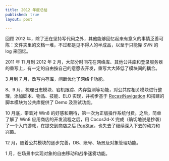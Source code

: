```yaml
---
title: 2012 年度总结
published: true
layout: post

---
```


回顾 2012 年，除了还在坚持写代码之外，其他能够回忆起来有意义的事情乏善可陈：文件夹里的文档一堆，不过都是见不得人的半成品，以至于只能靠 SVN 的 log 来回忆。

2011 年 11 月到 2012 年 2 月，大部分时间花在网络库、其他公共库和登录服务器的重写上，有一定的自由按自己的意愿去开发，重写大大降低了模块间的耦合。

3 月到 7 月，改写内存库，间断优化了网络卡功能。

8、9 月，梳理日志模块、宕机跟踪、内存监测等功能，对公共库相关模块进行整理，添加脚本、物品、技能、ELO 实现，并初步基于 [RecastNavigation](http://code.google.com/p/recastnavigation/) 和搭建的脚本模块为公共库提供了 Demo 及测试功能。

10 月底，带着对 Win8 的好感和期待，第一次为正版操作系统付费。之后，简单了解了 Win8 应用商店的开发流程之后，用 Cocos2d-X 完成（确切地说是抄袭）了一个入门游戏，在提交到商店之后 [PopStar](http://apps.microsoft.com/windows/zh-CN/app/pop-star/3bb76a99-3113-47ec-a140-558a5f87d3a9)，也失去了继续深入下去的动力和兴趣。

12 月，随着公共模块的逐步完善，DB、账号、场景及对象管理功能。

1 月，在场景中实现对象的自由移动和战争迷雾功能。

